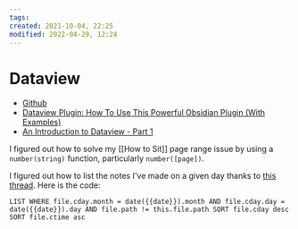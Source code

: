 ```yaml
---
tags: 
created: 2021-10-04, 22:25
modified: 2022-04-29, 12:24
---
```


# Dataview
- [Github](https://blacksmithgu.github.io/obsidian-dataview/)
- [Dataview Plugin: How To Use This Powerful Obsidian Plugin (With Examples)](https://www.youtube.com/watch?v=7kFEl7Ovsr8)
- [An Introduction to Dataview - Part 1](https://www.youtube.com/watch?v=sEgzrRNkgsE&t=1328s)

I figured out how to solve my [[How to Sit]] page range issue by using a `number(string)` function, particularly `number([page])`.

I figured out how to list the notes I've made on a given day thanks to [this thread](https://forum.obsidian.md/t/query-files-of-the-same-day-in-other-years-with-dataview-plugin/23198). Here is the code:

`LIST
WHERE file.cday.month = date({{date}}).month
AND file.cday.day = date({{date}}).day
AND file.path != this.file.path SORT file.cday desc
SORT file.ctime asc`
